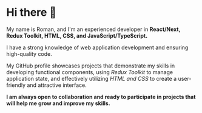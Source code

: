 # Hi there 🫡

My name is Roman, and I'm an experienced developer in **React/Next, Redux Toolkit, HTML, CSS, and JavaScript/TypeScript.**

I have a strong knowledge of web application development and ensuring high-quality code. 

My GitHub profile showcases projects that demonstrate my skills in developing functional components, using *Redux Toolkit* to manage application state, and effectively utilizing *HTML and CSS* to create a user-friendly and attractive interface. 

**I am always open to collaboration and ready to participate in projects that will help me grow and improve my skills.**
